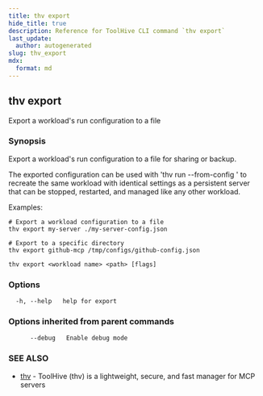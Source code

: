 ```yaml
---
title: thv export
hide_title: true
description: Reference for ToolHive CLI command `thv export`
last_update:
  author: autogenerated
slug: thv_export
mdx:
  format: md
---
```


## thv export

Export a workload's run configuration to a file

### Synopsis

Export a workload's run configuration to a file for sharing or backup.

The exported configuration can be used with 'thv run --from-config <path>' to recreate
the same workload with identical settings as a persistent server that can be
stopped, restarted, and managed like any other workload.

Examples:

	# Export a workload configuration to a file
	thv export my-server ./my-server-config.json

	# Export to a specific directory
	thv export github-mcp /tmp/configs/github-config.json

```
thv export <workload name> <path> [flags]
```

### Options

```
  -h, --help   help for export
```

### Options inherited from parent commands

```
      --debug   Enable debug mode
```

### SEE ALSO

* [thv](thv.md)	 - ToolHive (thv) is a lightweight, secure, and fast manager for MCP servers

